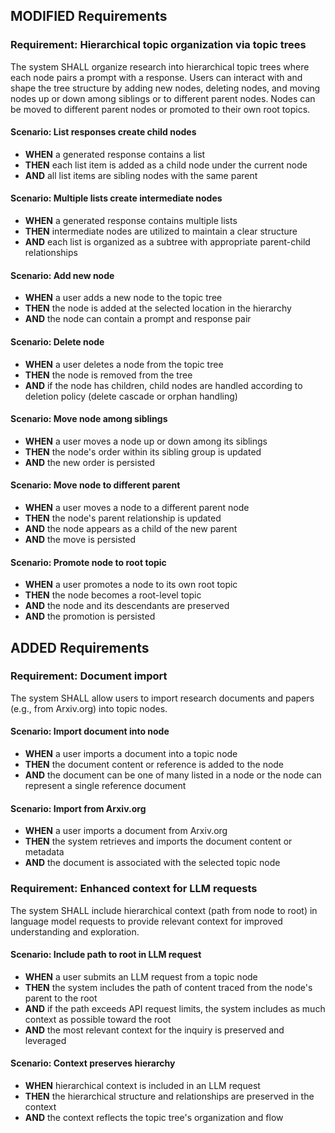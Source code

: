 ## MODIFIED Requirements

### Requirement: Hierarchical topic organization via topic trees
The system SHALL organize research into hierarchical topic trees where each node pairs a prompt with a response. Users can interact with and shape the tree structure by adding new nodes, deleting nodes, and moving nodes up or down among siblings or to different parent nodes. Nodes can be moved to different parent nodes or promoted to their own root topics.

#### Scenario: List responses create child nodes
- **WHEN** a generated response contains a list
- **THEN** each list item is added as a child node under the current node
- **AND** all list items are sibling nodes with the same parent

#### Scenario: Multiple lists create intermediate nodes
- **WHEN** a generated response contains multiple lists
- **THEN** intermediate nodes are utilized to maintain a clear structure
- **AND** each list is organized as a subtree with appropriate parent-child relationships

#### Scenario: Add new node
- **WHEN** a user adds a new node to the topic tree
- **THEN** the node is added at the selected location in the hierarchy
- **AND** the node can contain a prompt and response pair

#### Scenario: Delete node
- **WHEN** a user deletes a node from the topic tree
- **THEN** the node is removed from the tree
- **AND** if the node has children, child nodes are handled according to deletion policy (delete cascade or orphan handling)

#### Scenario: Move node among siblings
- **WHEN** a user moves a node up or down among its siblings
- **THEN** the node's order within its sibling group is updated
- **AND** the new order is persisted

#### Scenario: Move node to different parent
- **WHEN** a user moves a node to a different parent node
- **THEN** the node's parent relationship is updated
- **AND** the node appears as a child of the new parent
- **AND** the move is persisted

#### Scenario: Promote node to root topic
- **WHEN** a user promotes a node to its own root topic
- **THEN** the node becomes a root-level topic
- **AND** the node and its descendants are preserved
- **AND** the promotion is persisted

## ADDED Requirements

### Requirement: Document import
The system SHALL allow users to import research documents and papers (e.g., from Arxiv.org) into topic nodes.

#### Scenario: Import document into node
- **WHEN** a user imports a document into a topic node
- **THEN** the document content or reference is added to the node
- **AND** the document can be one of many listed in a node or the node can represent a single reference document

#### Scenario: Import from Arxiv.org
- **WHEN** a user imports a document from Arxiv.org
- **THEN** the system retrieves and imports the document content or metadata
- **AND** the document is associated with the selected topic node

### Requirement: Enhanced context for LLM requests
The system SHALL include hierarchical context (path from node to root) in language model requests to provide relevant context for improved understanding and exploration.

#### Scenario: Include path to root in LLM request
- **WHEN** a user submits an LLM request from a topic node
- **THEN** the system includes the path of content traced from the node's parent to the root
- **AND** if the path exceeds API request limits, the system includes as much context as possible toward the root
- **AND** the most relevant context for the inquiry is preserved and leveraged

#### Scenario: Context preserves hierarchy
- **WHEN** hierarchical context is included in an LLM request
- **THEN** the hierarchical structure and relationships are preserved in the context
- **AND** the context reflects the topic tree's organization and flow

